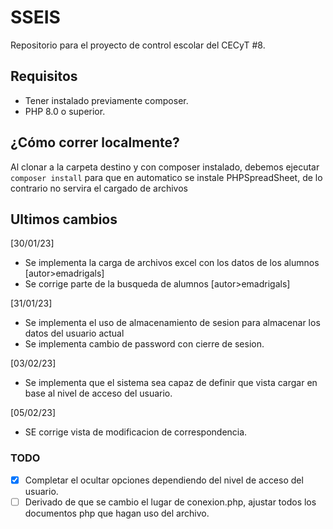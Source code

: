 # SSEIS
Repositorio para el proyecto de control escolar del CECyT #8.

## Requisitos
- Tener instalado previamente composer.
- PHP 8.0 o superior.

## ¿Cómo correr localmente?
Al clonar a la carpeta destino y con composer instalado, debemos ejecutar `composer install` para que en automatico se instale PHPSpreadSheet, de lo contrario no servira el cargado de archivos

## Ultimos cambios
[30/01/23]
- Se implementa la carga de archivos excel con los datos de los alumnos [autor>emadrigals]
- Se corrige parte de la busqueda de alumnos [autor>emadrigals]

[31/01/23]
- Se implementa el uso de almacenamiento de sesion para almacenar los datos del usuario actual
- Se implementa cambio de password con cierre de sesion.

[03/02/23]
- Se implementa que el sistema sea capaz de definir que vista cargar en base al nivel de acceso del usuario.

[05/02/23]
- SE corrige vista de modificacion de correspondencia.

### TODO
- [X] Completar el ocultar opciones dependiendo del nivel de acceso del usuario.
- [ ] Derivado de que se cambio el lugar de  conexion.php, ajustar todos los documentos php que hagan uso del archivo.
